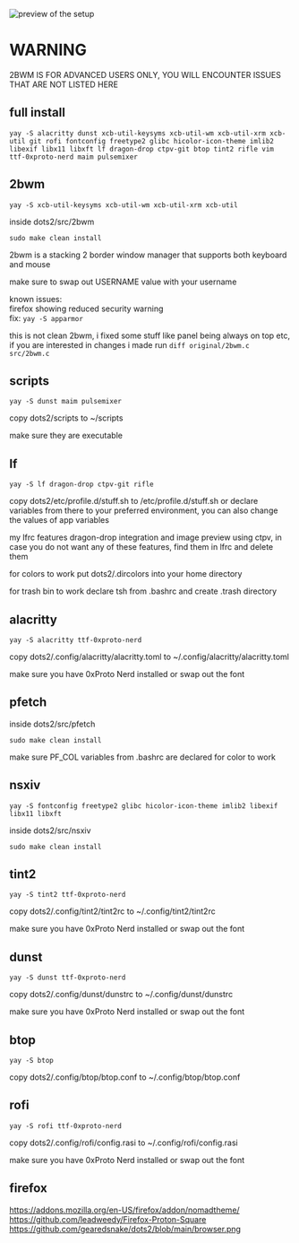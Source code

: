 ![preview of the setup](https://github.com/gearedsnake/dots2/blob/main/preview.png)

# WARNING
2BWM IS FOR ADVANCED USERS ONLY, YOU WILL ENCOUNTER ISSUES THAT ARE NOT LISTED HERE

## full install
```
yay -S alacritty dunst xcb-util-keysyms xcb-util-wm xcb-util-xrm xcb-util git rofi fontconfig freetype2 glibc hicolor-icon-theme imlib2 libexif libx11 libxft lf dragon-drop ctpv-git btop tint2 rifle vim ttf-0xproto-nerd maim pulsemixer
```

## 2bwm
```
yay -S xcb-util-keysyms xcb-util-wm xcb-util-xrm xcb-util
```
inside dots2/src/2bwm
```
sudo make clean install
```

2bwm is a stacking 2 border window manager that supports both keyboard and mouse

make sure to swap out USERNAME value with your username

known issues:  
firefox showing reduced security warning  
fix: `yay -S apparmor`

this is not clean 2bwm, i fixed some stuff like panel being always on top etc, if you are interested in changes i made run `diff original/2bwm.c src/2bwm.c`

## scripts
```
yay -S dunst maim pulsemixer
```
copy dots2/scripts to ~/scripts

make sure they are executable

## lf
```
yay -S lf dragon-drop ctpv-git rifle
```
copy dots2/etc/profile.d/stuff.sh to /etc/profile.d/stuff.sh or declare variables from there to your preferred environment, you can also change the values of app variables

my lfrc features dragon-drop integration and image preview using ctpv, in case you do not want any of these features, find them in lfrc and delete them

for colors to work put dots2/.dircolors into your home directory

for trash bin to work declare tsh from .bashrc and create .trash directory

## alacritty
```
yay -S alacritty ttf-0xproto-nerd
```
copy dots2/.config/alacritty/alacritty.toml to ~/.config/alacritty/alacritty.toml

make sure you have 0xProto Nerd installed or swap out the font

## pfetch
inside dots2/src/pfetch
```
sudo make clean install
```
make sure PF_COL variables from .bashrc are declared for color to work

## nsxiv
```
yay -S fontconfig freetype2 glibc hicolor-icon-theme imlib2 libexif libx11 libxft
```
inside dots2/src/nsxiv
```
sudo make clean install
```

## tint2
```
yay -S tint2 ttf-0xproto-nerd
```
copy dots2/.config/tint2/tint2rc to ~/.config/tint2/tint2rc

make sure you have 0xProto Nerd installed or swap out the font

## dunst
```
yay -S dunst ttf-0xproto-nerd
```
copy dots2/.config/dunst/dunstrc to ~/.config/dunst/dunstrc

make sure you have 0xProto Nerd installed or swap out the font

## btop
```
yay -S btop
```
copy dots2/.config/btop/btop.conf to ~/.config/btop/btop.conf

## rofi
```
yay -S rofi ttf-0xproto-nerd
```
copy dots2/.config/rofi/config.rasi to ~/.config/rofi/config.rasi

make sure you have 0xProto Nerd installed or swap out the font

## firefox
https://addons.mozilla.org/en-US/firefox/addon/nomadtheme/  
https://github.com/leadweedy/Firefox-Proton-Square  
https://github.com/gearedsnake/dots2/blob/main/browser.png
